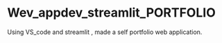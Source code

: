 # Wev_appdev_streamlit_PORTFOLIO
Using VS_code and streamlit , made a self portfolio web application.
